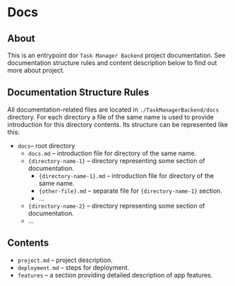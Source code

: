 ﻿# Docs

## About
This is an entrypoint dor `Task Manager Backend` project documentation. See documentation structure rules and content description below to find out more about project.

## Documentation Structure Rules
All documentation-related files are located in `./TaskManagerBackend/docs` directory. For each directory a file of the same name is used to provide introduction for this directory contents. Its structure can be represented like this:
- `docs`– root directory
  - `docs.md` – introduction file for directory of the same name.
  - `{directory-name-1}` – directory representing some section of documentation.
    - `{directory-name-1}.md` – introduction file for directory of the same name.
    - `{other-file}.md` – separate file for `{directory-name-1}` section.
    - ...
  - `{directory-name-2}` – directory representing some section of documentation.
  - ...

## Contents
- `project.md` – project description.
- `deployment.md` – steps for deployment.
- `features` – a section providing detailed description of app features.